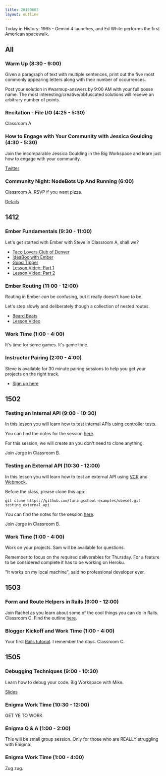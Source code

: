 ```yaml
---
title: 20150603
layout: outline
---
```


Today in History: 1965 - Gemini 4 launches, and Ed White performs the first American spacewalk.

## All

### Warm Up (8:30 - 9:00)

Given a paragraph of text with multiple sentences, print out the five most commonly appearing letters along with their number of occurrences.

Post your solution in #warmup-answers by 9:00 AM with your full posse name.
The most interesting/creative/obfuscated solutions will receive an arbitrary number of points.

### Recitation - File I/O (4:25 - 5:30)

Classroom A

### How to Engage with Your Community with Jessica Goulding (4:30 - 5:30)

Join the incomparable Jessica Goulding in the Big Workspace and learn just how to engage with your community.

[Twitter](https://twitter.com/jessicag)

### Community Night: NodeBots Up And Running (6:00)

Classroom A.  RSVP if you want pizza.

[Details](http://www.meetup.com/Turing-Community-Events/events/222237680/)


## 1412

### Ember Fundamentals (9:30 - 11:00)

Let's get started with Ember with Steve in Classroom A, shall we?

* [Taco Lovers Club of Denver](http://jsbin.com/gutiza/3/edit?html,js,output)
* [IdeaBox with Ember](https://github.com/turingschool-examples/ideabox-ember)
* [Good Tipper](https://github.com/turingschool-examples/good-tipper)
* [Lesson Video: Part 1](https://vimeo.com/124104906)
* [Lesson Video: Part 2](https://vimeo.com/123998078)

### Ember Routing (11:00 - 12:00)

Routing in Ember *can* be confusing, but it really doesn't have to be.

Let's step slowly and deliberately though a collection of nested routes.

* [Beard Beats](https://github.com/turingschool-examples/beard-beats)
* [Lesson Video](https://vimeo.com/124239771)

### Work Time (1:00 - 4:00)

It's time for some games. It's game time.

### Instructor Pairing (2:00 - 4:00)

Steve is available for 30 minute pairing sessions to help you get your projects on the right track.

* [Sign up here](https://etherpad.mozilla.org/FecJwt6Muj)

## 1502

### Testing an Internal API (9:00 - 10:30)

In this lesson you will learn how to test internal APIs using controller tests.

You can find the notes for the session [here](https://www.dropbox.com/s/zxftnls0at2eqtc/Turing%20-%20Testing%20an%20Internal%20API%20%28Notes%29.pages?dl=0).

For this session, we will create an you don't need to clone anything.

Join Jorge in Classroom B.

### Testing an External API (10:30 - 12:00)

In this lesson you will learn how to test an external API using [VCR](https://github.com/vcr/vcr) and [Webmock](https://github.com/bblimke/webmock).

Before the class, please clone this app:

```
git clone https://github.com/turingschool-examples/obeset.git testing_external_api
```

You can find the notes for the session [here](https://www.dropbox.com/s/3lca1a5nm7gkk35/Turing%20-%20Testing%20an%20External%20API%20%28Notes%29.pages?dl=0).

Join Jorge in Classroom B.

### Work Time (1:00 - 4:00)

Work on your projects. Sam will be available for questions.

Remember to focus on the required deliverables for Thursday. For a feature to be considered complete it has to be working on Heroku.

"It works on my local machine", said no professional developer ever.

## 1503

### Form and Route Helpers in Rails (9:00 - 12:00)

Join Rachel as you learn about some of the cool things you can do in Rails. Classroom C. Find the outline [here](https://github.com/turingschool/lesson_plans/blob/master/ruby_02-web_applications_with_ruby/forms_and_route_helpers_in_rails.markdown). 

### Blogger Kickoff and Work Time (1:00 - 4:00)

Your first [Rails tutorial](http://tutorials.jumpstartlab.com/projects/blogger.html). I remember the days. Classroom C. 


## 1505


### Debugging Techniques (9:00 - 10:30)

Learn how to debug your code. Big Workspace with Mike.

[Slides](https://www.dropbox.com/sh/htzj11lf6nlynmh/AAAo-8ysv-maOfuhg-HsdJcJa/R1%20Object%20Oriented%20Programming%20in%20Ruby/debugging_techniques.key?dl=0)

### Enigma Work Time (10:30 - 12:00)

GET YE TO WORK.

### Enigma Q & A  (1:00 - 2:00)

This will be small group session. Only for those who are REALLY struggling with Enigma.

### Enigma Work Time (1:00 - 4:00)

Zug zug.
